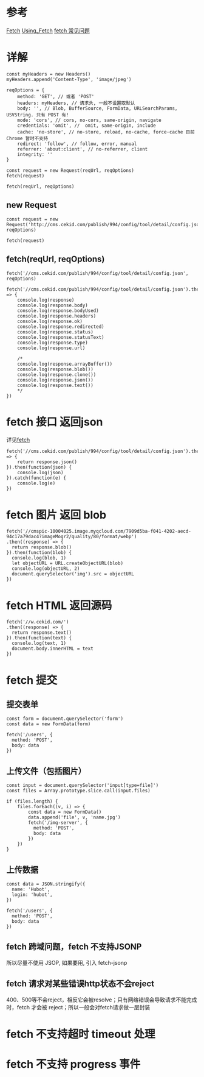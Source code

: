 # 参考
[Fetch](https://developer.mozilla.org/zh-CN/docs/Web/API/Fetch_API)
[Using_Fetch](https://developer.mozilla.org/zh-CN/docs/Web/API/Fetch_API/Using_Fetch)
[fetch 常见问题](http://www.aichengxu.com/php/24640778.htm)

# 详解

```
const myHeaders = new Headers()
myHeaders.append('Content-Type', 'image/jpeg')

reqOptions = {
    method: 'GET', // 或者 'POST'
    headers: myHeaders, // 请求头, 一般不设置取默认
    body: '', // Blob, BufferSource, FormData, URLSearchParams, USVString. 只有 POST 有!
    mode: 'cors', // cors, no-cors, same-origin, navigate
    credentials: 'omit', //  omit, same-origin, include
    cache: 'no-store', // no-store, reload, no-cache, force-cache 目前 Chrome 暂时不支持
    redirect: 'follow', // follow, error, manual
    referrer: 'about:client', // no-referrer, client
    integrity: ''
}

const request = new Request(reqUrl, reqOptions)
fetch(request)

fetch(reqUrl, reqOptions)
```
## new Request
```
const request = new Request('http://cms.cekid.com/publish/994/config/tool/detail/config.json', reqOptions)

fetch(request)
```

## fetch(reqUrl, reqOptions)

```
fetch('//cms.cekid.com/publish/994/config/tool/detail/config.json', reqOptions)
```

```
fetch('//cms.cekid.com/publish/994/config/tool/detail/config.json').then((response) => {
    console.log(response)
    console.log(response.body)
    console.log(response.bodyUsed)
    console.log(response.headers)
    console.log(response.ok)
    console.log(response.redirected)
    console.log(response.status)
    console.log(response.statusText)
    console.log(response.type)
    console.log(response.url)

    /*
    console.log(response.arrayBuffer())
    console.log(response.blob())
    console.log(response.clone())
    console.log(response.json())
    console.log(response.text())
    */
})
```

# fetch 接口 返回json
详见[fetch](https://github.com/zhouyu1993/web-books/tree/master/js/fetch)

```
fetch('//cms.cekid.com/publish/994/config/tool/detail/config.json').then((response) => {
    return response.json()
}).then(function(json) {
    console.log(json)
}).catch(function(e) {
    console.log(e)
})
```
# fetch 图片 返回 blob

```
fetch('//cmspic-10004025.image.myqcloud.com/7909d5ba-f041-4202-aecd-94c17a79dac4?imageMogr2/quality/80/format/webp')
.then((response) => {
  return response.blob()
}).then(function(blob) {
  console.log(blob, 1)
  let objectURL = URL.createObjectURL(blob)
  console.log(objectURL, 2)
  document.querySelector('img').src = objectURL
})
```

# fetch HTML 返回源码

```
fetch('//w.cekid.com/')
.then((response) => {
  return response.text()
}).then(function(text) {
  console.log(text, 1)
  document.body.innerHTML = text
})
```

# fetch 提交

## 提交表单

```
const form = document.querySelector('form')
const data = new FormData(form)

fetch('/users', {
  method: 'POST',
  body: data
})
```

## 上传文件（包括图片）

```
const input = document.querySelector('input[type=file]')
const files = Array.prototype.slice.call(input.files)

if (files.length) {
    files.forEach((v, i) => {
        const data = new FormData()
        data.append('file', v, 'name.jpg')
        fetch('/img-server', {
          method: 'POST',
          body: data
        })
    })
}
```

## 上传数据
```
const data = JSON.stringify({
  name: 'Hubot',
  login: 'hubot',
})

fetch('/users', {
  method: 'POST',
  body: data
})
```

## fetch 跨域问题，fetch 不支持JSONP

所以尽量不使用 JSOP, 如果要用, 引入 fetch-jsonp

## fetch 请求对某些错误http状态不会reject

400、500等不会reject，相反它会被resolve；只有网络错误会导致请求不能完成时，fetch 才会被 reject；所以一般会对fetch请求做一层封装

# fetch 不支持超时 timeout 处理

# fetch 不支持 progress 事件
